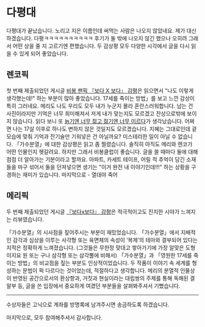 # 다평대

다평대가 끝났습니다. 노리고 지은 이름인데 써먹는 사람은 나오지 않았네요. 제가 대신 하겠습니다. 다평ㅋㅋㅋㅋㅋㅋㅋㅋㅋㅋ
후기가 둘 밖에 나오지 않긴 했으나 오히려 그래서 어떤 상을 줄 지 고르기엔 편했습니다. 두 감상평 모두 다양한 시각에서 글을 다시 읽을 수 있게 되어 좋았습니다.

## 렌코픽

첫 번째 제출되었던 게시글 [비봉 팬픽 『보다 X 보다』 감평](https://gall.dcinside.com/mgallery/board/view/?id=teamshanghaialice&no=1521985)은 읽으면서 "나도 이렇게 생각했는데!" 하는 부분이 많아 좋았습니다. 17세를 죽이는 방법」를 보고 느낀 감상이 특히 그러네요. 메리도 나도 우리도 모두 내가 누군지 몰라 혼란스러워합니다. 남는 건 사진이라지만 기억은 너무 희미해져서 저게 내가 맞는지도 모르겠고 잔상으로밖에 보이지 않습니다. 읽다 보니 또 [늙기엔 너무 젊고 젊기엔 너무 이르다](https://kimkero.tistory.com/1413)가 생각났습니다. 어쩌면 나는 17살 이후로 하나도 변하지 않은 것일지도 모르겠습니다. 지혜는 그대로인데 겉모습에 맞춰 기억과 잔기술만 기워넣은 건 아닐까요? 미스테리한 일이 아닐 수 없습니다.
「가수분열」에 대한 감상평은 읽고 좀 찔렸습니다. 솔직히 아직도 메리와 렌코가 어떤 인물인지 헷갈려요. 하지만 그래서 비봉클럽이 좋습니다. 글을 쓸 때마다 둘에 대해 점점 더 알아가는 기분이라고 할까요. 아파트, 카세트 테이프, 어릴 적 추억이 담긴 소재들을 마구 섞어서 둘을 던져넣으면 생기는 "이거 완전 내 이야기인데!!!" 하는 상황을 구경하는 재미가 있습니다. 마지막으로 - 열대야 죽어

## 메리픽

두 번째 제출되었던 게시글 [『보다x보다』 감평](https://gall.dcinside.com/mgallery/board/view/?id=teamshanghaialice&no=1525720)은 적극적이고도 진지한 시야가 느껴지는 리뷰였습니다. 

「가수분열」의 시사점을 짚어주시는 부분이 재밌었습니다. 「가수분열」에서 지배적인 감각과 심상을 이루는 사각형 또는 육면체의 속성이 ‘복제’의 테마와 결부되어 있다는 지적은 정확하게 느껴졌습니다. (그것들은 무한정 맞대고 쌓아가기에 가장 알맞은 도형이지요 원 또는 구나 삼각형 또는 삼각뿔에 비해서)
「가수분열」과 「영원한 17세를 죽이는 방법」의 비교점을 짚는 부분도 인상적이었습니다. 두 작품이 이야기 속 세계를 형성하는 문법이 퍽 다르다는 것이었는데, 적절하다고 생각합니다. 메리의 분열적 인물상이 반영된 공간으로서의 환상향과, 거짓과 현실이라는 대립쌍의 주제를 통해 독해된 결말부 등, 글을 쓴 입장에서 중요하게 여겼던 부분들을 살펴봐주셔서 기뻤습니다.

---

수상자들은 고닉으로 계좌를 방명록에 남겨주시면 송금하도록 하겠습니다.

마지막으로, 모두 참여해주셔서 감사합니다.
